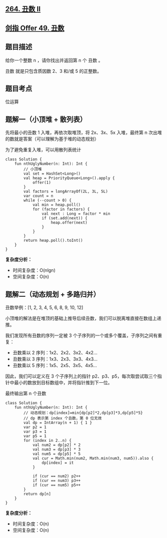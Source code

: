 ## [264. 丑数 II](https://leetcode.cn/problems/ugly-number-ii/description/)
## [剑指 Offer 49. 丑数](https://leetcode.cn/problems/chou-shu-lcof/)

## 题目描述

给你一个整数 n ，请你找出并返回第 n 个 丑数 。

丑数 就是只包含质因数 2、3 和/或 5 的正整数。

## 题目考点

位运算

## 题解一（小顶堆 + 散列表）
 
先将最小的丑数 1 入堆，再依次取堆顶，将 2x、3x、5x 入堆，最终第 n 次出堆的数就是答案（可以理解为基于堆的动态规划）

为了避免重复入堆，可以用散列表统计

```
class Solution {
    fun nthUglyNumber(n: Int): Int {
        // 小顶堆
        val set = HashSet<Long>()
        val heap = PriorityQueue<Long>().apply {
            offer(1)
        }
        val factors = longArrayOf(2L, 3L, 5L)
        var count = n
        while (--count > 0) {
            val min = heap.poll()
            for (factor in factors) {
                val next : Long = factor * min
                if (set.add(next)) {
                    heap.offer(next)
                }
            }
        }
        return heap.poll().toInt()
    }
}
```

**复杂度分析：**

- 时间复杂度：O(nlgn)
- 空间复杂度：O(n) 

## 题解二（动态规划 + 多路归并）
 
丑数举例：[1, 2, 3, 4, 5, 6, 8, 9, 10, 12]

小顶堆的解法是在堆顶的基础上推导后续丑数，我们可以脱离堆直接在数组上递推。

我们发现所有丑数的序列一定被 3 个子序列的一个或多个覆盖，子序列之间有重复：

- 丑数乘以 2 序列：1x2、2x2、3x2、4x2...
- 丑数乘以 3 序列：1x3、2x3、3x3、4x3...
- 丑数乘以 5 序列：1x5、2x5、3x5、4x5...

因此，我们可以定义在 3 个子序列上的指针 p2、p3、p5，每次取尝试取三个指针中最小的数放到目标数组中，并将指针推到下一位。

最终输出第 n 个丑数

```
class Solution {
    fun nthUglyNumber(n: Int): Int {
        // 动态规划：dp[index]=min{dp[p2]*2,dp[p3]*3,dp[p5]*5}
        // dp 表示第 index 个丑数，第 0 位无效
        val dp = IntArray(n + 1) { 1 }
        var p2 = 1
        var p3 = 1
        var p5 = 1
        for (index in 2..n) {
            val num2 = dp[p2] * 2
            val num3 = dp[p3] * 3
            val num5 = dp[p5] * 5
            val cur = Math.min(num2, Math.min(num3, num5)).also {
                dp[index] = it
            }

            if (cur == num2) p2++
            if (cur == num3) p3++
            if (cur == num5) p5++
        }
        return dp[n]
    }
}
```

**复杂度分析：**

- 时间复杂度：O(n)
- 空间复杂度：O(n) 
